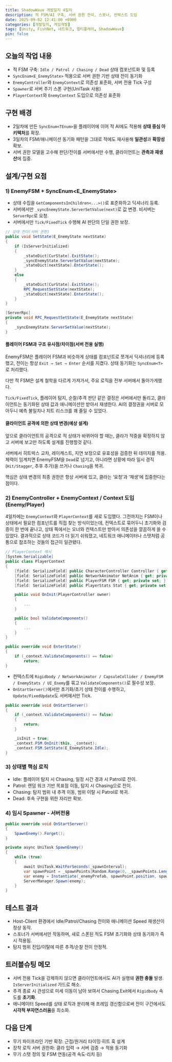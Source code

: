```yaml
---
title: ShadowWave 개발일지 4일차
description: 적 FSM/AI 구축, 서버 권한 전이, 스포너, 컨텍스트 도입
date: 2025-09-02 12:41:00 +0900
categories: [개발일지, 게임개발]
tags: [Unity, FishNet, 네트워크, 멀티플레이, ShadowWave]
pin: false
---
```


## 오늘의 작업 내용

- 적 FSM 구축: `Idle / Patrol / Chasing / Dead` 상태 컴포넌트화 및 등록
- `SyncEnum<E_EnemyState>` 적용으로 서버 권한 기반 상태 전이 동기화
- `EnemyController`와 `EnemyContext`로 의존성 표준화, 서버 전용 Tick 구성
- `Spawner`로 서버 주기 스폰 구현(UniTask 사용)
- `PlayerContext`와 `EnemyContext` 도입으로 의존성 표준화


## 구현 배경

- 2일차에 만든 `SyncEnum<TEnum>`을 플레이어에 이어 적 AI에도 적용해 **상태 중심 아키텍처**를 확장.
- 3일차의 FSM/애니메이션 동기화 패턴을 그대로 적에도 재사용해 **일관성**과 **확장성** 확보.
- 서버 권한 모델을 고수해 판단/전이를 서버에서만 수행, 클라이언트는 **관측과 재생산**에 집중.

## 설계/구현 요점

### 1) EnemyFSM + SyncEnum<E_EnemyState>

- 상태 수집을 `GetComponentsInChildren<...>()`로 표준화하고 딕셔너리 등록.
- 서버에서만 `_syncEnemyState.ServerSetValue(next)`로 값 변경. 비서버는 `ServerRpc`로 요청.
- 서버에서만 `Tick/FixedTick` 수행해 AI 판단의 단일 권한 보장.

```csharp
// 상태 전이(서버 권한)
public void SetState(E_EnemyState nextState)
{
    if (IsServerInitialized)
    {
        _stateDict[CurState].ExitState();
        _syncEnemyState.ServerSetValue(nextState);
        _stateDict[nextState].EnterState();
    }
    else
    {
        _stateDict[CurState].ExitState();
        RPC_RequestSetState(nextState);
        _stateDict[nextState].EnterState();
    }
}

[ServerRpc]
private void RPC_RequestSetState(E_EnemyState nextState)
{
    _syncEnemyState.ServerSetValue(nextState);
}
```

#### 플레이어 FSM과 구조 유사점/차이점(서버 전용 실행)

EnemyFSM은 플레이어 FSM과 비슷하게 상태를 컴포넌트로 쪼개서 딕셔너리에 등록했고, 전이는 항상 `Exit → Set → Enter` 순서를 지켰다. 상태 동기화는 `SyncEnum<T>`로 처리했다.

다만 적 FSM은 설계 철학을 다르게 가져가서, 주요 로직을 전부 서버에서 돌아가게했다.

`Tick/FixedTick`, 플레이어 탐지, 순찰/추격 판단 같은 결정은 서버에서만 돌리고, 클라이언트는 동기화된 상태 값과 애니메이션만 받아서 재생한다. AI의 결정권을 서버로 모아두니 예측 불일치나 치트 리스크를 꽤 줄일 수 있었다.

#### 클라이언트 공격에 의한 상태 변경(예상 설계)

앞으로 클라이언트의 공격으로 적 상태가 바뀌어야 할 때는, 클라가 적중을 확정하지 않고 서버에 보고만 하도록 설계를 진행할것 같다.

서버에서 히트박스 교차, 레이캐스트, 지연 보정으로 유효성을 검증한 뒤 데미지를 적용. 체력이 임계치면 EnemyFSM을 `Dead`로 넘기고, 아니라면 상황에 따라 일시 경직(`Hit/Stagger`, 추후 추가)을 쓰거나 `Chasing`을 복귀.

핵심은 상태 변경의 최종 권한은 항상 서버에 있고, 클라는 ‘요청’과 ‘재생’에 집중한다는 점이다.

### 2) EnemyController + EnemyContext / Context 도입(Enemy/Player)


4일차에는 `EnemyContext`와 `PlayerContext`를 새로 도입했다. 그전까지는 FSM이나 상태에서 필요한 컴포넌트를 직접 찾는 방식이었는데, 컨텍스트로 묶어두니 초기화와 검증이 한 번에 끝나고, 상태 쪽에서는 오너와 컨텍스트만 받아서 의존성을 깔끔하게 쓸 수 있었다. 결과적으로 상태 코드가 더 읽기 쉬워졌고, 네트워크 애니메이터나 스탯처럼 공통으로 참조하는 것들의 접근이 일관됐다.

```csharp
// PlayerContext 예시
[System.Serializable]
public class PlayerContext
{
    [field: SerializeField] public CharacterController Controller { get; private set; }
    [field: SerializeField] public NetworkAnimator NetAnim { get; private set; }
    [field: SerializeField] public PlayerFSM FSM { get; private set; }
    [field: SerializeField] public PlayerStats Stat { get; private set; }

    public void OnInit(PlayerController owner)
    {
        ...
    }

    public bool ValidateComponents()
    {
        ...
    } 
}
```

```csharp
public override void EnterState()
{
    if (_context.ValidateComponents() == false)
        return;
}
```


- 컨텍스트에 `Rigidbody / NetworkAnimator / CapsuleCollider / EnemyFSM / EnemyStats / UI_Enemy`를 묶고 `ValidateComponents()`로 필수성 보장.
- `OnStartServer()`에서만 초기화/초기 상태 전이를 수행하고, `Update/FixedUpdate`도 서버에서만 Tick.

```csharp
public override void OnStartServer()
{
    if (_context.ValidateComponents() == false)
    {
        return;
    }

    _isInit = true;
    _context.FSM.OnInit(this, _context);
    _context.FSM.SetState(E_EnemyState.Idle);
}
```

### 3) 상태별 핵심 로직

- Idle: 플레이어 탐지 시 Chasing, 일정 시간 경과 시 Patrol로 전이.
- Patrol: 랜덤 워크 기반 목표점 이동, 탐지 시 Chasing으로 전이.
- Chasing: 탐지 범위 내 추격 이동, 범위 이탈 시 Patrol로 복귀.
- Dead: 후속 구현을 위한 자리만 확보.

### 4) 임시 Spawner - 서버전용 

```csharp
public override void OnStartServer()
{
    SpawnEnemy().Forget();
}

private async UniTask SpawnEnemy()
{
    while (true)
    {
        await UniTask.WaitForSeconds(_spawnInterval);
        var spawnPoint = _spawnPoints[Random.Range(0, _spawnPoints.Length)];
        var enemy = Instantiate(_enemyPrefab, spawnPoint.position, spawnPoint.rotation);
        ServerManager.Spawn(enemy);
    }
}
```

## 테스트 결과

- Host-Client 환경에서 Idle/Patrol/Chasing 전이와 애니메이션 Speed 재생산이 정상 동작.
- 스포너가 서버에서만 작동하며, 새로 스폰된 적도 FSM 초기화와 상태 동기화가 즉시 적용됨.
- 탐지 범위 진입/이탈에 따른 추격/순찰 전이 안정적.


## 트러블슈팅 메모

- 서버 전용 Tick을 강제하지 않으면 클라이언트에서도 AI가 실행돼 **권한 충돌** 발생. `IsServerInitialized` 가드로 해소.
- 추격 종료 시 관성으로 미세 이동이 남아 보여서 Chasing.Exit에서 `Rigidbody` 속도를 **초기화**.
- 애니메이터 Speed를 상태 로직과 분리해 매 프레임 갱신함으로써 전이 구간에서도 **시각적 부자연스러움**을 최소화.

## 다음 단계

- 무기 파이프라인 기반 확장: 근접/원거리 타이밍·히트 훅 설계
- 장착 로직 서버 권한화: 클라 입력 → 서버 검증 → 적용 동기화
- 무기 스탯 정의 및 FSM 연동(공격 속도·리치 등)


